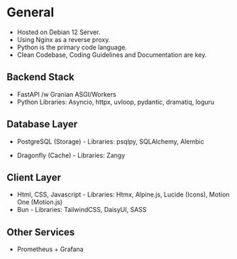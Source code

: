 # General

- Hosted on Debian 12 Server.
- Using Nginx as a reverse proxy.
- Python is the primary code language.
- Clean Codebase, Coding Guidelines and Documentation are key.

## Backend Stack

- FastAPI /w Granian ASGI/Workers
- Python Libraries: Asyncio, httpx, uvloop, pydantic, dramatiq, loguru

## Database Layer

- PostgreSQL (Storage)
                - Libraries: psqlpy, SQLAlchemy, Alembic

- Dragonfly (Cache)
                - Libraries: Zangy

## Client Layer

- Html, CSS, Javascript
                - Libraries: Htmx, Alpine.js, Lucide (Icons), Motion One (Motion.js)
- Bun
                - Libraries: TailwindCSS, DaisyUI, SASS

## Other Services

- Prometheus + Grafana
